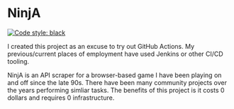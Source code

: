 # NinjA

[![Code style: black](https://img.shields.io/badge/code%20style-black-000000.svg)](https://github.com/psf/black)

I created this project as an excuse to try out GitHub Actions. My previous/current places of employment have used Jenkins or other CI/CD tooling.

NinjA is an API scraper for a browser-based game I have been playing on and off since the late 90s. There have been many community projects over the years performing simliar tasks. The benefits of this project is it costs 0 dollars and requires 0 infrastructure. 
